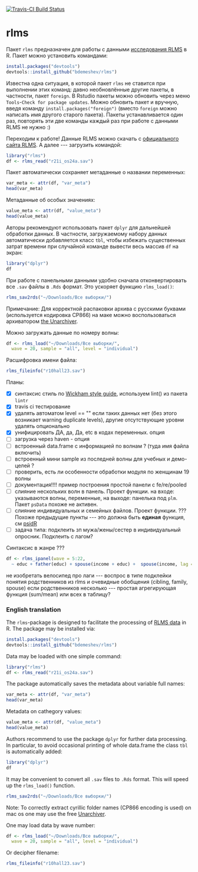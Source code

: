 [![Travis-CI Build Status](https://travis-ci.org/bdemeshev/rlms.svg?branch=master)](https://travis-ci.org/bdemeshev/rlms)

rlms
====

Пакет `rlms` предназначен для работы с данными  [исследования RLMS](http://www.hse.ru/rlms/) в R. Пакет можно установить командами:
```r
install.packages("devtools")
devtools::install_github("bdemeshev/rlms")
```
Известна одна ситуация, в которой пакет `rlms` не ставится при выполнении этих команд: давно необновлённые другие пакеты, в частности, пакет `foreign`. В Rstudio пакеты можно обновить через меню `Tools`-`Check for package updates`. Можно обновить пакет и вручную, введя команду `install.packages("foreign")` (вместо `foreign` можно написать имя другого старого пакета). Пакеты устанавливается один раз, повторять эти две команды каждый раз при работе с данными RLMS не нужно :)


Переходим к работе! Данные RLMS можно скачать с [официального сайта RLMS](http://www.hse.ru/rlms/spss). А далее --- загрузить командой:
```r
library("rlms")
df <- rlms_read("r21i_os24a.sav")
```

Пакет автоматически сохраняет метаданные о названии переменных:
```r
var_meta <- attr(df, "var_meta")
head(var_meta)
```

Метаданные об особых значениях:
```r
value_meta <- attr(df, "value_meta")
head(value_meta)
```

Авторы рекомендуют использовать пакет `dplyr` для дальнейшей обработки данных. 
В частности, загружаемому набору данных автоматически добавляется класс `tbl`, чтобы избежать существенных затрат времени при случайной команде вывести весь массив `df` на экран:

```r
library("dplyr")
df
```

При работе с панельными данными удобно сначала отконвертировать все `.sav` файлы в `.Rds` формат. Это ускоряет функцию `rlms_load()`:

```r
rlms_sav2rds("~/Downloads/Все выборки/")
```

Примечание: Для корректной распаковки архива с русскими буквами (используется кодировка CP866) на маке можно воспользоваться архиватором [the Unarchiver](http://unarchiver.c3.cx/).


Можно загружать данные по номеру волны: 

```r
df <- rlms_load("~/Downloads/Все выборки/", 
  wave = 20, sample = "all", level = "individual")
```

Расшифровка имени файла:
```r
rlms_fileinfo("r10hall23.sav")
```



Планы:

- [x] синтаксис стиль по [Wickham style guide](http://adv-r.had.co.nz/Style.html), используем  lint() из пакета `lintr`
- [x] travis ci тестирование
- [x] удалять автоматом level == "" если таких данных нет (без этого возникает warning duplicate levels), другие отсутствующие уровни удалять опционально
- [x] унифицировать ДА, да, Да, etc в кодах переменных. опция
- [ ] загрузка через haven - опция
- [ ] встроенный data.frame с информацией по волнам ? (туда имя файла включить)
- [ ] встроенный мини sample из последней волны для учебных и демо-целей ?
- [ ] проверить, есть ли особенности обработки модуля по женщинам 19 волны
- [ ] документация!!!! пример построения простой панели с fe/re/pooled
- [ ] слияние нескольких волн в панель. Проект функции. на входе: указываются волны, переменные, на выходе: панелька под `plm`. Пакет `psData` похоже не активен. 
- [ ] слияние индивидуальных и семейных файлов. Проект функции. ??? Похоже предыдущие пункты --- это должна быть __единая__ функция, см [psidR](https://github.com/floswald/psidR/)
- [ ] задача типа: подклеить зп мужа/жены/сестер в индивидуальный опросник. Подклеить с лагом?

Синтаксис в жанре ???
```r
df <- rlms_ipanel(wave = 5:22,
  ~ educ + father(educ) + spouse(income + educ) +  spouse(income, lag = 1))
```
не изобретать велосипед про лаги --- воспрос в типе подклейки
понятия родственников из rlms и очевидные обобщения (cibling, family, spouse)
если родственников несколько --- простая агрегирующая функция (sum/mean) или всех в таблицу?



### English translation

The `rlms`-package is designed to facilitate the processing of [RLMS data](http://www.hse.ru/rlms/) in  R. The package may be installed via:
```r
install.packages("devtools")
devtools::install_github("bdemeshev/rlms")
```

Data may be loaded with one simple command:
```r
library("rlms")
df <- rlms_read("r21i_os24a.sav")
```

The package automatically saves the metadata about variable full names:
```r
var_meta <- attr(df, "var_meta")
head(var_meta)
```

Metadata on cathegory values:
```r
value_meta <- attr(df, "value_meta")
head(value_meta)
```

Authors recommend to use the package `dplyr` for further data processing. 
In particular, to avoid occasional printing of whole data.frame the class `tbl` is 
automatically added:

```r
library("dplyr")
df
```

It may be convenient to convert all `.sav` files to `.Rds` format. This will speed up the  `rlms_load()` function.

```r
rlms_sav2rds("~/Downloads/Все выборки/")
```

Note: To correctly extract cyrillic folder names (CP866 encoding is used) on mac os one may use the free [Unarchiver](http://unarchiver.c3.cx/).


One may load data by wave number: 
```r
df <- rlms_load("~/Downloads/Все выборки/", 
  wave = 20, sample = "all", level = "individual")
```

Or decipher filename:
```r
rlms_fileinfo("r10hall23.sav")
```



